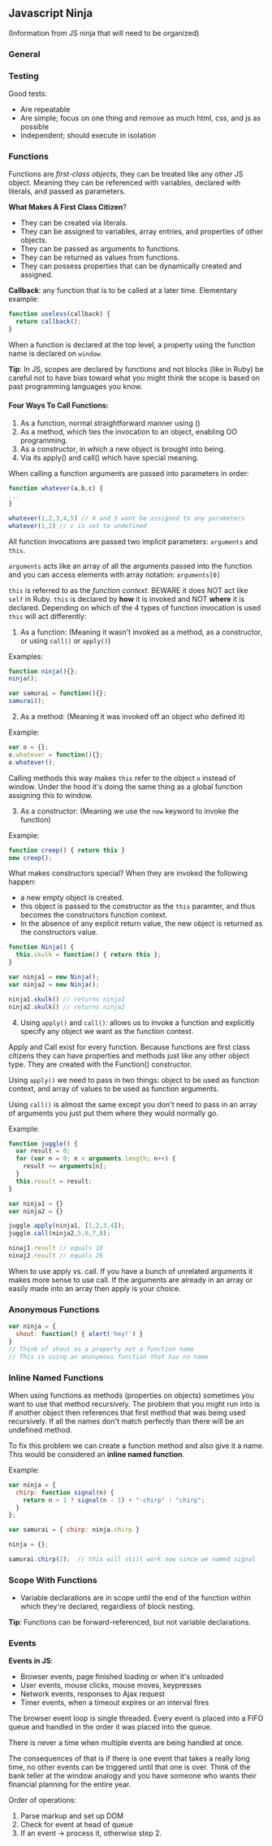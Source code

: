 ## Javascript Ninja

(Information from JS ninja that will need to be organized)


### General

### Testing

Good tests:
*  Are repeatable  
*  Are simple; focus on one thing and remove as much html, css, and js as
    possible  
*  Independent; should execute in isolation


### Functions

Functions are _first-class objects_, they can be treated like any other JS
object.  Meaning they can be referenced with variables, declared with literals,
and passed as parameters.

**What Makes A First Class Citizen**?  
*  They can be created via literals.  
*  They can be assigned to variables, array entries, and properties of other
    objects.  
*  They can be passed as arguments to functions.  
*  They can be returned as values from functions.  
*  They can possess properties that can be dynamically created and assigned.  

**Callback**: any function that is to be called at a later time.  Elementary
example:

```javascript
function useless(callback) {
  return callback();
}
```

When a function is declared at the top level, a property using the function name
is declared on `window`.

**Tip**: In JS, scopes are declared by functions and not blocks (like in Ruby)
be careful not to have bias toward what you might think the scope is based on
past programming languages you know.

#### Four Ways To Call Functions:  
1.  As a function, normal straightforward manner using ()  
2.  As a method, which ties the invocation to an object, enabling OO
programming.  
3.  As a constructor, in which a new object is brought into being.  
4.  Via its apply() and call() which have special meaning.  

When calling a function arguments are passed into parameters in order:

```javascript
function whatever(a,b,c) {
...
}

whatever(1,2,3,4,5) // 4 and 5 wont be assigned to any parameters
whatever(1,2) // c is set to undefined
```
All function invocations are passed two implicit parameters: `arguments` and
`this`.  

`arguments` acts like an array of all the arguments passed into the function and
you can access elements with array notation: `arguments[0]`

`this` is referred to as the _function context_.  BEWARE it does NOT act like
`self` in Ruby.  `this` is declared by **how** it is invoked and NOT **where**
it is declared.  Depending on which of the 4 types of function invocation is
used `this` will act differently:

1.  As a function:  (Meaning it wasn't invoked as a method, as a constructor, or
using `call()` or `apply()`)  

Examples:  
```javascript
function ninja(){};
ninja();

var samurai = function(){};
samurai();
```

2.  As a method: (Meaning it was invoked off an object who defined it)

Example:
```javascript
var o = {};
o.whatever = function(){};
o.whatever();
```

Calling methods this way makes `this` refer to the object `o` instead of window.
Under the hood it's doing the same thing as a global function assigning this to
window.

3.  As a constructor: (Meaning we use the `new` keyword to invoke the function)

Example:
```javascript
function creep() { return this }
new creep();
```

What makes constructors special? When they are invoked the following happen:  
*  a new empty object is created.  
*  this object is passed to the constructor as the `this` paramter, and thus
    becomes the constructors function context.  
*  In the absence of any explicit return value, the new object is returned as
    the constructors value.  

```javascript
function Ninja() {
  this.skulk = function() { return this };
}

var ninja1 = new Ninja();
var ninja2 = new Ninja();

ninja1.skulk() // returns ninja1
ninja2.skulk() // returns ninja2
```

4.  Using `apply()` and `call()`: allows us to invoke a function and explicitly
specify any object we want as the function context.

Apply and Call exist for every function.  Because functions are first class
citizens they can have properties and methods just like any other object type.
They are created with the Function() constructor.

Using `apply()` we need to pass in two things: object to be used as function
context, and array of values to be used as function arguments.

Using `call()` is almost the same except you don't need to pass in an array of
arguments you just put them where they would normally go.

Example:
```javascript
function juggle() {
  var result = 0;
  for (var n = 0; n < arguments.length; n++) {
    result += arguments[n];
  }
  this.result = result;
}

var ninja1 = {}
var ninja2 = {}

juggle.apply(ninja1, [1,2,3,4]);
juggle.call(ninja2,5,6,7,8);

ninaj1.result // equals 10
ninaj2.result // equals 26
```

When to use apply vs. call.  If you have a bunch of unrelated arguments it makes
more sense to use call.  If the arguments are already in an array or easily made
into an array then apply is your choice.


### Anonymous Functions

```javascript
var ninja = {
  shout: function() { alert('hey!') }
}
// Think of shout as a property not a function name
// This is using an anonymous function that has no name
```

### Inline Named Functions
When using functions as methods (properties on objects) sometimes you want to
use that method recursively.  The problem that you might run into is if another
object then references that first method that was being used recursively.  If
all the names don't match perfectly than there will be an undefined method.

To fix this problem we can create a function method and also give it a name.
This would be considered an **inline named function**.


Example:
```javascript
var ninja = {
  chirp: function signal(n) {
    return n > 1 ? signal(n - 1) + "-chirp" : "chirp";
  }
};

var samurai = { chirp: ninja.chirp }

ninja = {};

samurai.chirp(2);  // this will still work now since we named signal
```





### Scope With Functions

*  Variable declarations are in scope until the end of the function within which
    they're declared, regardless of block nesting.  

**Tip**: Functions can be forward-referenced, but not variable declarations.  



### Events  
**Events in JS**:  
*  Browser events, page finished loading or when it's unloaded  
*  User events, mouse clicks, mouse moves, keypresses  
*  Network events, responses to Ajax request  
*  Timer events, when a timeout expires or an interval fires  

The browser event loop is single threaded. Every event is placed into a FIFO
queue and handled in the order it was placed into the queue.

There is never a time when multiple events are being handled at once. 

The consequences of that is if there is one event that takes a really long time,
no other events can be triggered until that one is over.  Think of the bank
teller at the window analogy and you have someone who wants their financial
planning for the entire year.  

Order of operations:  
1.  Parse markup and set up DOM  
2.  Check for event at head of queue  
3.  If an event -> process it, otherwise step 2.  


